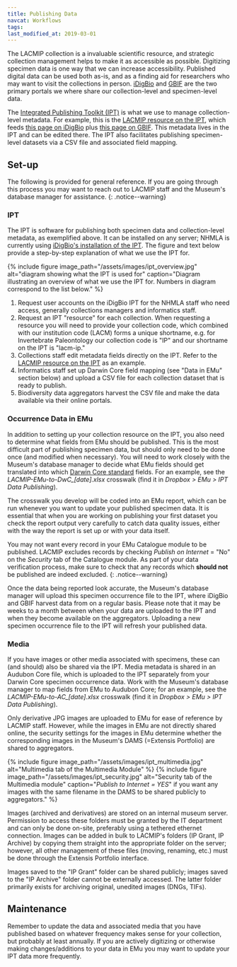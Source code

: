 ```yaml
---
title: Publishing Data
navcat: Workflows
tags:
last_modified_at: 2019-03-01
---
```

The LACMIP collection is a invaluable scientific resource, and strategic collection management helps to make it as accessible as possible. Digitizing specimen data is one way that we can increase accessibility. Published digital data can be used both as-is, and as a finding aid for researchers who may want to visit the collections in person. [iDigBio](http://idigbio.org/) and [GBIF](https://gbif.org) are the two primary portals we where share our collection-level and specimen-level data.

The [Integrated Publishing Toolkit (IPT)](https://www.gbif.org/ipt) is what we use to manage collection-level metadata. For example, this is the [LACMIP resource on the IPT](http://ipt.idigbio.org/resource?r=lacm-ip), which feeds [this page on iDigBio](https://www.idigbio.org/portal/recordsets/5082e6c8-8f5b-4bf6-a930-e3e6de7bf6fb) plus [this page on GBIF](https://www.gbif.org/dataset/f0a7ca6e-8da6-4629-97bd-0368705a4d6b). This metadata lives in the IPT and can be edited there. The IPT also facilitates publishing specimen-level datasets via a CSV file and associated field mapping.

## Set-up

The following is provided for general reference. If you are going through this process you may want to reach out to LACMIP staff and the Museum's database manager for assistance.
{: .notice--warning}

### IPT

The IPT is software for publishing both specimen data and collection-level metadata, as exemplified above. It can be installed on any server; NHMLA is currently using [iDigBio's installation of the IPT](http://ipt.idigbio.org/). The figure and text below provide a step-by-step explanation of what we use the IPT for.

{% include figure image_path="/assets/images/ipt_overview.jpg" alt="diagram showing what the IPT is used for" caption="Diagram illustrating an overview of what we use the IPT for. Numbers in diagram correspond to the list below." %}

1. Request user accounts on the iDigBio IPT for the NHMLA staff who need access, generally collections managers and informatics staff.
2. Request an IPT "resource" for each collection. When requesting a resource you will need to provide your collection code, which combined with our institution code (LACM) forms a unique shortname, e.g. for Invertebrate Paleontology our collection code is "IP" and our shortname on the IPT is "lacm-ip."
3. Collections staff edit metadata fields directly on the IPT. Refer to the [LACMIP resource on the IPT](http://ipt.idigbio.org/resource?r=lacm-ip) as an example.
4. Informatics staff set up Darwin Core field mapping (see "Data in EMu" section below) and upload a CSV file for each collection dataset that is ready to publish.
5. Biodiversity data aggregators harvest the CSV file and make the data available via their online portals.

### Occurrence Data in EMu

In addition to setting up your collection resource on the IPT, you also need to determine what fields from EMu should be published. This is the most difficult part of publishing specimen data, but should only need to be done once (and modified when necessary). You will need to work closely with the Museum's database manager to decide what EMu fields should get translated into which [Darwin Core standard](http://rs.tdwg.org/dwc/terms/) fields. For an example, see the *LACMIP-EMu-to-DwC_[date].xlsx* crosswalk (find it in *Dropbox > EMu > IPT Data Publishing*).

The crosswalk you develop will be coded into an EMu report, which can be run whenever you want to update your published specimen data. It is essential that when you are working on publishing your first dataset you check the report output very carefully to catch data quality issues, either with the way the report is set up or with your data itself.

You may not want every record in your EMu Catalogue module to be published. LACMIP excludes records by checking *Publish on Internet* = "No" on the *Security* tab of the Catalogue module. As part of your data verification process, make sure to check that any records which **should not** be published are indeed excluded.
{: .notice--warning}

Once the data being reported look accurate, the Museum's database manager will upload this specimen occurrence file to the IPT, where iDigBio and GBIF harvest data from on a regular basis. Please note that it may be weeks to a month between when your data are uploaded to the IPT and when they become available on the aggregators. Uploading a new specimen occurrence file to the IPT will refresh your published data.

### Media

If you have images or other media associated with specimens, these can (and should) also be shared via the IPT. Media  metadata is shared in an Audubon Core file, which is uploaded to the IPT separately from your Darwin Core specimen occurrence data. Work with the Museum's database manager to map fields from EMu to Audubon Core; for an example, see the *LACMIP-EMu-to-AC_[date].xlsx* crosswalk (find it in *Dropbox > EMu > IPT Data Publishing*).

Only derivative JPG images are uploaded to EMu for ease of reference by LACMIP staff. However, while the images in EMu are not directly shared online, the security settings for the images in EMu determine whether the corresponding images in the Museum's DAMS (=Extensis Portfolio) are shared to aggregators.

{% include figure image_path="/assets/images/ipt_multimedia.jpg" alt="Multimedia tab of the Multimedia Module" %}
{% include figure image_path="/assets/images/ipt_security.jpg" alt="Security tab of the Multimedia module" caption="_Publish to Internet = YES_" if you want any images with the same filename in the DAMS to be shared publicly to aggregators." %}

Images (archived and derivatives) are stored on an internal museum server. Permission to access these folders must be granted by the IT department and can only be done on-site, preferably using a tethered ethernet connection. Images can be added in bulk to LACMIP's folders (IP Grant, IP Archive) by copying them straight into the appropriate folder on the server; however, all other management of these files (moving, renaming, etc.) must be done through the Extensis Portfolio interface.

Images saved to the "IP Grant" folder can be shared publicly; images saved to the "IP Archive" folder cannot be externally accessed. The latter folder primarily exists for archiving original, unedited images (DNGs, TIFs).


## Maintenance

Remember to update the data and associated media that you have published based on whatever frequency makes sense for your collection, but probably at least annually. If you are actively digitizing or otherwise making changes/additions to your data in EMu you may want to update your IPT data more frequently.

